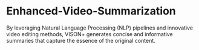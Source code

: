 # Enhanced-Video-Summarization
By leveraging Natural Language Processing (NLP) pipelines and innovative video editing methods, VISON+ generates concise and informative summaries that capture the essence of the original content.
